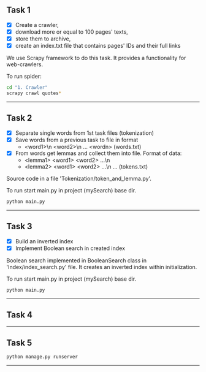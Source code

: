 ## Task 1 ##

* [x] Create a crawler,
* [x] download more or equal to 100 pages' texts,
* [x] store them to archive,
* [x] create an index.txt file that contains pages' IDs and their full links

We use Scrapy framework to do this task. It provides a 
functionality for web-crawlers. 

To run spider:
```bash 
cd "1. Crawler"
scrapy crawl quotes*
```
***


## Task 2 ##

* [x] Separate single words from 1st task files (tokenization)
* [x] Save words from a previous task to file in format  
    * \<word1>\n \<word2>\n ... \<wordn> (words.txt)
* [x] From words get lemmas and collect them into file. Format of data:  
    * \<lemma1> \<word1> \<word2> ...\n  
    * \<lemma2> \<word1> \<word2> ...\n ... (tokens.txt)

Source code in a file 'Tokenization/token_and_lemma.py'. 

To run start main.py in project (mySearch) base dir. 
```bash
python main.py
```
***


## Task 3 ##

* [x] Build an inverted index
* [x] Implement Boolean search in created index

Boolean search implemented in BooleanSearch class in 
'Index/index_search.py' file. It creates an inverted index 
within initialization.

To run start main.py in project (mySearch) base dir. 
```bash
python main.py
```
***


## Task 4 ##

***

## Task 5 ##
```bash
python manage.py runserver
```
***